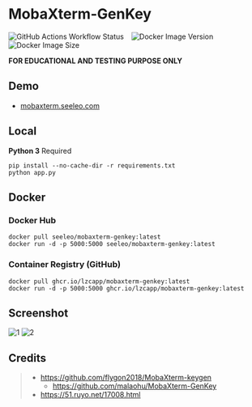# MobaXterm-GenKey

![GitHub Actions Workflow Status](https://img.shields.io/github/actions/workflow/status/lzcapp/MobaXterm-GenKey/main.yml?style=for-the-badge)
&ensp; ![Docker Image Version](https://img.shields.io/docker/v/seeleo/mobaxterm-genkey?style=for-the-badge)
&ensp;
![Docker Image Size](https://img.shields.io/docker/image-size/seeleo/mobaxterm-genkey?style=for-the-badge)

**FOR EDUCATIONAL AND TESTING PURPOSE ONLY**

## Demo

- [mobaxterm.seeleo.com](https://mobaxterm.seeleo.com/)

## Local

**Python 3** Required

```
pip install --no-cache-dir -r requirements.txt
python app.py
```

## Docker

### Docker Hub

```
docker pull seeleo/mobaxterm-genkey:latest
docker run -d -p 5000:5000 seeleo/mobaxterm-genkey:latest
```


### Container Registry (GitHub)

```
docker pull ghcr.io/lzcapp/mobaxterm-genkey:latest
docker run -d -p 5000:5000 ghcr.io/lzcapp/mobaxterm-genkey:latest
```

## Screenshot

![1](https://github.com/malaohu/MobaXterm-GenKey/assets/12462465/fa319fe6-b75c-404f-b6fb-59290cda0d66)
![2](https://github.com/malaohu/MobaXterm-GenKey/assets/12462465/ea5387f5-144a-4b1c-a8a8-0847a0912223)

## Credits

> - https://github.com/flygon2018/MobaXterm-keygen
>   - https://github.com/malaohu/MobaXterm-GenKey
> - https://51.ruyo.net/17008.html
